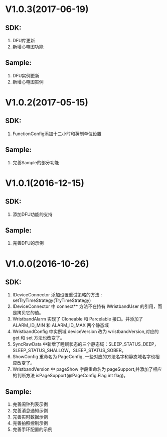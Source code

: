 # V1.0.3(2017-06-19)
## SDK:
1. DFU库更新
2. 新增心电图功能

## Sample:
1. DFU实例更新
2. 新增心电图实例

# V1.0.2(2017-05-15)
## SDK:
1. FunctionConfig添加十二小时和英制单位设置

## Sample:
1. 完善Sample的部分功能


# V1.0.1(2016-12-15)
## SDK:
1. 添加DFU功能的支持

## Sample:
1. 完善DFU的示例


# V1.0.0(2016-10-26)
## SDK:
1. IDeviceConnector 添加设置重试策略的方法 : setTryTimeStrategy(TryTimeStrategy)
2. IDeviceConnector 中 connect** 方法不在持有 IWristbandUser 的引用，而是拷贝它的值。
3. WristbandAlarm 实现了 Cloneable 和 Parcelable 接口。并添加了 ALARM_ID_MIN 和 ALARM_ID_MAX 两个静态域
4. WristbandConfig 中实例域 deviceVersion 改为 wristbandVersion,对应的 get 和 set 方法也改变了。
5. SyncRawData 中新增了睡眠状态的三个静态域：SLEEP_STATUS_DEEP，SLEEP_STATUS_SHALLOW，SLEEP_STATUS_SOBER。
6. ShowConfig 重命名为 PageConfig, 一些对应的方法名字和静态域名字也相应改变了。
7. WristbandVersion 中 pageShow 字段重命名为 pageSupport,并添加了相应的判断方法 isPageSupport(@PageConfig.Flag int flag)。

## Sample:
1. 完善闹钟列表示例
2. 完善消息通知示例
3. 完善实时数据示例
4. 完善拍照控制示例
5. 完善手环配置的示例

